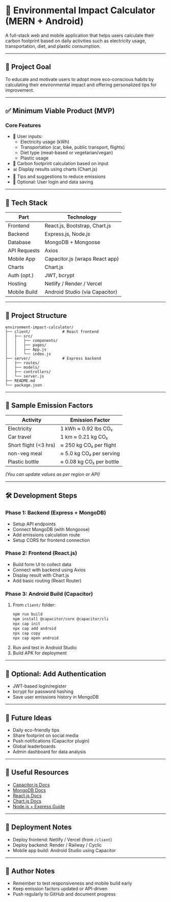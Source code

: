 
# 🌱 Environmental Impact Calculator (MERN + Android)

A full-stack web and mobile application that helps users calculate their carbon footprint based on daily activities such as electricity usage, transportation, diet, and plastic consumption.

---

## 📌 Project Goal

To educate and motivate users to adopt more eco-conscious habits by calculating their environmental impact and offering personalized tips for improvement.

---

## ✅ Minimum Viable Product (MVP)

### Core Features
- 🌿 User inputs:
  - Electricity usage (kWh)
  - Transportation (car, bike, public transport, flights)
  - Diet type (meat-based or vegetarian/vegan)
  - Plastic usage
- 🧮 Carbon footprint calculation based on input
- 📊 Display results using charts (Chart.js)
- 🌟 Tips and suggestions to reduce emissions
- 💾 Optional: User login and data saving

---

## 🧱 Tech Stack

| Part         | Technology                       |
|--------------|-----------------------------------|
| Frontend     | React.js, Bootstrap, Chart.js     |
| Backend      | Express.js, Node.js               |
| Database     | MongoDB + Mongoose                |
| API Requests | Axios                             |
| Mobile App   | Capacitor.js (wraps React app)    |
| Charts       | Chart.js                          |
| Auth (opt.)  | JWT, bcrypt                       |
| Hosting      | Netlify / Render / Vercel         |
| Mobile Build | Android Studio (via Capacitor)    |

---

## 📂 Project Structure

```
environment-impact-calculator/
├── client/              # React frontend
│   ├── src/
│   │   ├── components/
│   │   ├── pages/
│   │   ├── App.js
│   │   └── index.js
├── server/              # Express backend
│   ├── routes/
│   ├── models/
│   ├── controllers/
│   └── server.js
├── README.md
└── package.json
```

---

## 🧮 Sample Emission Factors

| Activity               | Emission Factor                  |
|------------------------|----------------------------------|
| Electricity            | 1 kWh ≈ 0.92 lbs CO₂             |
| Car travel             | 1 km ≈ 0.21 kg CO₂               |
| Short flight (<3 hrs)  | ≈ 250 kg CO₂ per flight          |
| non-veg meal           | ≈ 5.0 kg CO₂ per serving         |
| Plastic bottle         | ≈ 0.08 kg CO₂ per bottle         |

*(You can update values as per region or API)*

---

## 🛠️ Development Steps

### Phase 1: Backend (Express + MongoDB)
- Setup API endpoints
- Connect MongoDB (with Mongoose)
- Add emissions calculation route
- Setup CORS for frontend connection

### Phase 2: Frontend (React.js)
- Build form UI to collect data
- Connect with backend using Axios
- Display result with Chart.js
- Add basic routing (React Router)

### Phase 3: Android Build (Capacitor)
1. From `client/` folder:
   ```bash
   npm run build
   npm install @capacitor/core @capacitor/cli
   npx cap init
   npx cap add android
   npx cap copy
   npx cap open android
   ```
2. Run and test in Android Studio
3. Build APK for deployment

---

## 🔐 Optional: Add Authentication
- JWT-based login/register
- bcrypt for password hashing
- Save user emissions history in MongoDB

---

## 🔮 Future Ideas
- Daily eco-friendly tips
- Share footprint on social media
- Push notifications (Capacitor plugin)
- Global leaderboards
- Admin dashboard for data analysis

---

## 🔗 Useful Resources
- [Capacitor.js Docs](https://capacitorjs.com/docs)
- [MongoDB Docs](https://www.mongodb.com/docs/)
- [React.js Docs](https://reactjs.org/docs/getting-started.html)
- [Chart.js Docs](https://www.chartjs.org/docs/)
- [Node.js + Express Guide](https://expressjs.com/)

---

## 🚀 Deployment Notes
- Deploy frontend: Netlify / Vercel (from `/client`)
- Deploy backend: Render / Railway / Cyclic
- Mobile app build: Android Studio using Capacitor

---

## 👤 Author Notes
- Remember to test responsiveness and mobile build early
- Keep emission factors updated or API-driven
- Push regularly to GitHub and document progress
